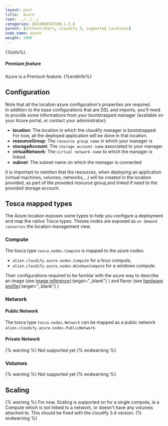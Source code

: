 ```yaml
---
layout: post
title:  Azure
root: ../../../
categories: DOCUMENTATION-1.3.0
parent: [orchestrators, cloudify_3, supported_locations]
node_name: azure
weight: 1000
---
```


{%info%}
<h5>Premium feature</h5>
Azure is a Premium feature.
{%endinfo%}

## Configuration
 Note that all the location azure configuration's properties are required.  
 In addition to the base configurations that are DSL and imports, you'll need to provide some informations from your bootstrapped manager (available on your Azure portal, or contact your administrator):

  - __location__: The location in which the cloudify manager is bootstrapped. For now, all the deployed application will be done in that location.
  - __resourceGroup__: The `resource group name` in which your manager is
  - __storageAccount__: The `storage account name` associated to your manager
  - __virtualNetwork__: The `virtual network name` to which the manager is linked.
  - __subnet__: The subnet name on which the manager is connected

It is important to mention that the resources, when deploying an application (virtual machines, volumes, networks,...) will be created in the location provided, as part of the provided resource group,and linked if need to the provided storage account.

## Tosca mapped types
The Azure location exposes some types to help you configure a deployment and map the native Tosca types. Theses nodes are exposed as `on demand resources` the location management view.  

### Compute
The tosca type `tosca.nodes.Compute` is mapped to the azure nodes:

 - `alien.cloudify.azure.nodes.Compute` for a linux compute,
 - `alien.cloudify.azure.nodes.WindowsCompute` for a windows compute.

Their configurations required to be familiar with the azure way to describe an image (see  [image reference](https://msdn.microsoft.com/en-us/library/azure/mt163591.aspx#bk_imageref){:target="_blank"} ) and flavor  (see [hardware profile](https://msdn.microsoft.com/en-us/library/azure/mt163591.aspx#bk_hardware){:target="_blank"} )

 <!-- **TODO: screenshoot Compute on demand resource** -->

### Network

#### Public Network
The tosca type `tosca.nodes.Network` can be mapped as a public network `alien.cloudify.azure.nodes.PublicNetwork`.  

#### Private Network
{% warning %}
Not supported yet
{% endwarning %}

### Volumes
{% warning %}
Not supported yet
{% endwarning %}

## Scaling
{% warning %}
For now, Scaling is supported on for a single compute, ie a Compute which is not linked to a network, or doesn't have any volumes attached to.
This should be fixed with the cloudify 3.4 version.
{% endwarning %}
